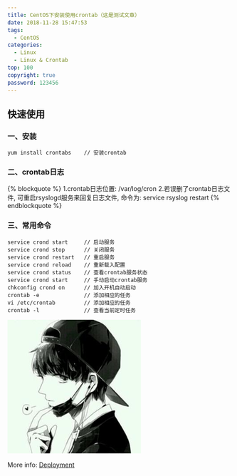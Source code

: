 ```yaml
---
title: CentOS下安装使用crontab（这是测试文章）
date: 2018-11-28 15:47:53
tags:
  - CentOS
categories:
  - Linux
  - Linux & Crontab
top: 100
copyright: true
password: 123456
---
```


## 快速使用

### 一、安装

```
yum install crontabs    // 安装crontab
```

### 二、crontab日志

{% blockquote %}
1.crontab日志位置: /var/log/cron
2.若误删了crontab日志文件, 可重启rsyslogd服务来回复日志文件, 命令为: service rsyslog restart
{% endblockquote %}

### 三、常用命令

```
service crond start     // 启动服务
service crond stop      // 关闭服务
service crond restart   // 重启服务
service crond reload    // 重新载入配置
service crond status    // 查看crontab服务状态
service crond start     // 手动启动crontab服务
chkconfig crond on      // 加入开机自动启动
crontab -e              // 添加相应的任务
vi /etc/crontab         // 添加相应的任务
crontab -l              // 查看当前定时任务
```

![这是测试图片](CentOS下安装使用crontab/test.jpg)

More info: [Deployment](https://hexo.io/docs/deployment.html)
